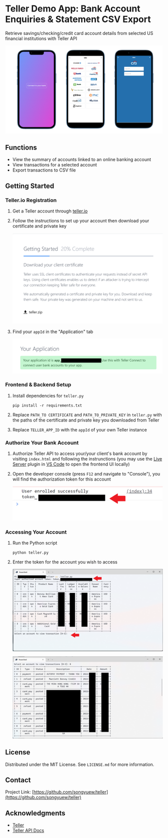 # Teller Demo App: Bank Account Enquiries & Statement CSV Export

Retrieve savings/checking/credit card account details from selected US financial institutions with Teller API

![demo](./img/demo.png)

## Functions

- View the summary of accounts linked to an online banking account
- View transactions for a selected account
- Export transactions to CSV file

## Getting Started

### Teller.io Registration

1.  Get a Teller account through [teller.io](https://teller.io)

2.  Follow the instructions to set up your account then download your certificate and private key

    ![certificate download](./img/cert_key_download.png)

3.  Find your `appId` in the "Application" tab

    ![application id](./img/appid.png)

### Frontend & Backend Setup

1.  Install dependencies for `teller.py`

    ```
    pip install -r requirements.txt
    ```

2.  Replace `PATH_TO CERTIFICATE` and `PATH_TO_PRIVATE_KEY` in `teller.py` with the paths of the certificate and private key you downloaded from Teller

3.  Replace `TELLER_APP_ID` with the `appId` of your own Teller instance

### Authorize Your Bank Account

1. Authorize Teller API to access your/your client's bank account by visiting `index.html` and following the instrunctions (you may use the [Live Server](https://marketplace.visualstudio.com/items?itemName=ritwickdey.LiveServer) plugin in [VS Code](https://code.visualstudio.com/) to open the frontend UI locally)

2. Open the developer console (press `F12` and navigate to "Console"), you will find the authorization token for this account

   ![token](img/console_enroll.png)

### Accessing Your Account

1. Run the Python script

   ```
   python teller.py
   ```

2. Enter the token for the account you wish to access

   ![acccount_selection](img/ac_sel.png)

   ![transactions](img/txn.png)

## License

Distributed under the MIT License. See `LICENSE.md` for more information.

## Contact

Project Link: [https://github.com/songyuew/teller](https://github.com/songyuew/teller)

## Acknowledgments

- [Teller](https://teller.io/)
- [Teller API Docs](https://teller.io/docs)
